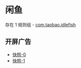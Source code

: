 # 闲鱼

存在 1 规则组 - [com.taobao.idlefish](/src/apps/com.taobao.idlefish.ts)

## 开屏广告

- [快照-0](https://i.gkd.li/import/12668670)
- [快照-1](https://i.gkd.li/import/13049015)

